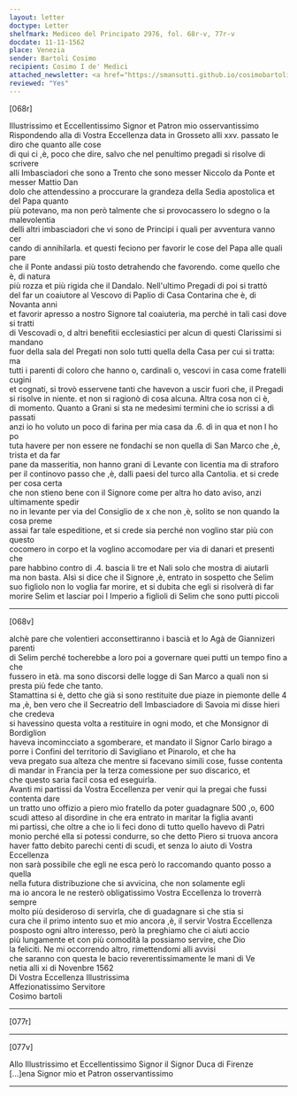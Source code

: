 ```yaml
---
layout: letter
doctype: Letter
shelfmark: Mediceo del Principato 2976, fol. 68r-v, 77r-v
docdate: 11-11-1562
place: Venezia
sender: Bartoli Cosimo
recipient: Cosimo I de' Medici
attached_newsletter: <a href="https://smansutti.github.io/cosimobartoli/texts/3079_024/">3079_024</a>
reviewed: "Yes"
---
```


[068r]  
  
  
Illustrissimo et Eccellentissimo Signor et Patron mio osservantissimo  
Rispondendo alla di Vostra Eccellenza data in Grosseto alli xxv. passato le diro che quanto alle cose  
di qui ci ,è, poco che dire, salvo che nel penultimo pregadi si risolve di scrivere  
alli Imbasciadori che sono a Trento che sono messer Niccolo da Ponte et messer Mattio Dan  
dolo che attendessino a proccurare la grandeza della Sedia apostolica et del Papa quanto  
più potevano, ma non però talmente che si provocassero lo sdegno o la malevolentia  
delli altri imbasciadori che vi sono de Principi i quali per avventura vanno cer  
cando di annihilarla. et questi feciono per favorir le cose del Papa alle quali pare  
che il Ponte andassi più tosto detrahendo che favorendo. come quello che è, di natura  
più rozza et più rigida che il Dandalo. Nell'ultimo Pregadi di poi si trattò  
del far un coaiutore al Vescovo di Paplio di Casa Contarina che è, di Novanta anni  
et favorir apresso a nostro Signore tal coaiuteria, ma perché in tali casi dove si tratti  
di Vescovadi o, d altri benefitii ecclesiastici per alcun di questi Clarissimi si mandano  
fuor della sala del Pregati non solo tutti quella della Casa per cui si tratta: ma  
tutti i parenti di coloro che hanno o, cardinali o, vescovi in casa come fratelli cugini  
et cognati, si trovò esservene tanti che havevon a uscir fuori che, il Pregadi  
si risolve in niente. et non si ragionò di cosa alcuna. Altra cosa non ci è,  
di momento. Quanto a Grani si sta ne medesimi termini che io scrissi a dì passati  
anzi io ho voluto un poco di farina per mia casa da .6. dì in qua et non l ho po  
tuta havere per non essere ne fondachi se non quella di San Marco che ,è, trista et da far  
pane da masseritia, non hanno grani di Levante con licentia ma di straforo  
per il continovo passo che ,è, dalli paesi del turco alla Cantolia. et si crede per cosa certa  
che non stieno bene con il Signore come per altra ho dato aviso, anzi ultimamente spedir  
no in levante per via del Consiglio de x che non ,è, solito se non quando la cosa preme  
assai far tale espeditione, et si crede sia perché non voglino star più con questo  
cocomero in corpo et la voglino accomodare per via di danari et presenti che  
pare habbino contro di .4. bascia li tre et Nali solo che mostra di aiutarli  
ma non basta. Alsì si dice che il Signore ,è, entrato in sospetto che Selim  
suo figliolo non lo voglia far morire, et si dubita che egli si risolverà di far  
morire Selim et lasciar poi l Imperio a figlioli di Selim che sono putti piccoli  
  
---  

[068v]  
  
  
alchè pare che volentieri acconsettiranno i bascià et lo Agà de Giannizeri parenti  
di Selim perché tocherebbe a loro poi a governare quei putti un tempo fino a che  
fussero in età. ma sono discorsi delle logge di San Marco a quali non si  
presta più fede che tanto.  
Stamattina si è, detto che già si sono restituite due piaze in piemonte delle 4  
ma ,è, ben vero che il Secreatrio dell Imbasciadore di Savoia mi disse hieri che credeva  
si havessino questa volta a restituire in ogni modo, et che Monsignor di Bordiglion  
haveva incomincciato a sgomberare, et mandato il Signor Carlo birago a  
porre i Confini del territorio di Savigliano et Pinarolo, et che ha  
veva pregato sua alteza che mentre si facevano simili cose, fusse contenta  
di mandar in Francia per la terza comessione per suo discarico, et  
che questo saria facil cosa ed eseguirla.  
Avanti mi partissi da Vostra Eccellenza per venir qui la pregai che fussi contenta dare  
un tratto uno offizio a piero mio fratello da poter guadagnare 500 ,o, 600  
scudi atteso al disordine in che era entrato in maritar la figlia avanti  
mi partissi, che oltre a che io li feci dono di tutto quello havevo di Patri  
monio perché ella si potessi condurre, so che detto Piero si truova ancora  
haver fatto debito parechi centi di scudi, et senza lo aiuto di Vostra Eccellenza  
non sarà possibile che egli ne esca però lo raccomando quanto posso a quella  
nella futura distribuzione che si avvicina, che non solamente egli  
ma io ancora le ne resterò obligatissimo Vostra Eccellenza lo troverrà sempre  
molto più desideroso di servirla, che di guadagnare sì che stia si  
cura che il primo intento suo et mio ancora ,è, il servir Vostra Eccellenza  
posposto ogni altro interesso, però la preghiamo che ci aiuti accio  
più lungamente et con più comodità la possiamo servire, che Dio  
la feliciti. Ne mi occorrendo altro, rimettendomi alli avvisi  
che saranno con questa le bacio reverentissimamente le mani di Ve  
netia alli xi di Novenbre 1562  
Di Vostra Eccellenza Illustrissima  
Affezionatissimo Servitore  
Cosimo bartoli  
  
---  

[077r]  
  
  
  
---  

[077v]  
  
  
Allo Illustrissimo et Eccellentissimo Signor il Signor Duca di Firenze  
[...]ena Signor mio et Patron osservantissimo  
  
---  

